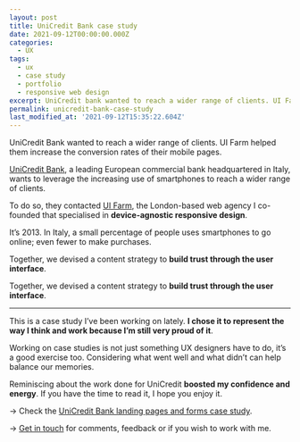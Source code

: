 ```yaml
---
layout: post
title: UniCredit Bank case study
date: 2021-09-12T00:00:00.000Z
categories:
  - UX
tags:
  - ux
  - case study
  - portfolio
  - responsive web design
excerpt: UniCredit bank wanted to reach a wider range of clients. UI Farm helped them increase the conversion rates of their mobile pages. UX case study by Silvia Maggi.
permalink: unicredit-bank-case-study
last_modified_at: '2021-09-12T15:35:22.604Z'
---
```

UniCredit Bank wanted to reach a wider range of clients. UI Farm helped them increase the conversion rates of their mobile pages.

[UniCredit Bank](https://unicredit.it/), a leading European commercial bank headquartered in Italy, wants to leverage the increasing use of smartphones to reach a wider range of clients.

To do so, they contacted [UI Farm](https://uifarm.co.uk/), the London-based web agency I co-founded that specialised in **device-agnostic responsive design**.

It’s 2013. In Italy, a small percentage of people uses smartphones to go online; even fewer to make purchases.

Together, we devised a content strategy to **build trust through the user interface**.

Together, we devised a content strategy to **build trust through the user interface**.

---

This is a case study I’ve been working on lately. **I chose it to represent the way I think and work because I’m still very proud of it**.

Working on case studies is not just something UX designers have to do, it’s a good exercise too. Considering what went well and what didn’t can help balance our memories.

Reminiscing about the work done for UniCredit **boosted my confidence and energy**. If you have the time to read it, I hope you enjoy it.

&rarr; Check the [UniCredit Bank landing pages and forms case study](/portfolio/unicredit-landing-pages-and-forms/).

&rarr; [Get in touch](/contacts/) for comments, feedback or if you wish to work with me.
